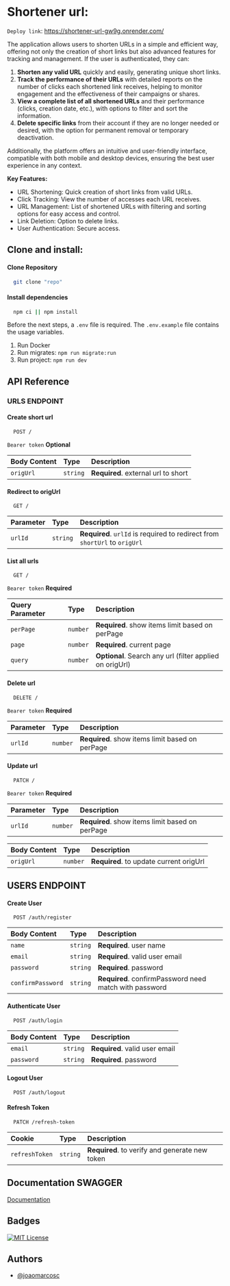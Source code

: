 
# **Shortener url:**

`Deploy link`: https://shortener-url-gw9g.onrender.com/

The application allows users to shorten URLs in a simple and efficient way, offering not only the creation of short links but also advanced features for tracking and management. If the user is authenticated, they can:

1. **Shorten any valid URL** quickly and easily, generating unique short links.
2. **Track the performance of their URLs** with detailed reports on the number of clicks each shortened link receives, helping to monitor engagement and the effectiveness of their campaigns or shares.
3. **View a complete list of all shortened URLs** and their performance (clicks, creation date, etc.), with options to filter and sort the information.
4. **Delete specific links** from their account if they are no longer needed or desired, with the option for permanent removal or temporary deactivation.

Additionally, the platform offers an intuitive and user-friendly interface, compatible with both mobile and desktop devices, ensuring the best user experience in any context.

**Key Features:**

- URL Shortening: Quick creation of short links from valid URLs.
- Click Tracking: View the number of accesses each URL receives.
- URL Management: List of shortened URLs with filtering and sorting options for easy access and control.
- Link Deletion: Option to delete links.
- User Authentication: Secure access.

## Clone and install:


#### Clone Repository
```bash
  git clone "repo"
```

#### Install dependencies
```bash
  npm ci || npm install
```

Before the next steps, a `.env` file is required. The `.env.example` file contains the usage variables.

1. Run Docker
2. Run migrates: ```npm run migrate:run```
2. Run project: ```npm run dev```

## API Reference

### URLS ENDPOINT

#### Create short url

```http
  POST /
```
`Bearer token` **Optional**   

| Body Content       | Type     | Description                         
| :--------    |:------- | :----------------------------------
| `origUrl`    |`string` | **Required**. external url to short 

#### Redirect to origUrl

```http
  GET /
```

| Parameter | Type        | Description                       |
| :-------- | :-------    | :-------------------------------- |
| `urlId`   | `string` | **Required**. `urlId` is required to redirect from `shortUrl` to `origUrl` |


#### List all urls

```http
  GET /
```
`Bearer token` **Required**


| Query Parameter      | Type     | Description                  |  
| :--------    |:------- | :---------------------------------- |
| `perPage`    |`number` | **Required**. show items limit based on perPage      |
| `page`    |`number` | **Required**. current page     |
| `query`    |`number` | **Optional**. Search any url (filter applied on origUrl)     |



#### Delete url

```http
  DELETE /
```
`Bearer token` **Required**


| Parameter    | Type    | Description                                              |  
| :--------    |:------- | :---------------------------------- |
| `urlId`      |`number` |    **Required**. show items limit based on perPage      |


#### Update url

```http
  PATCH /
```
`Bearer token` **Required**


| Parameter    | Type    | Description                                              |  
| :--------    |:------- | :---------------------------------- |
| `urlId`      |`number` |    **Required**. show items limit based on perPage      |


| Body Content    | Type    | Description                                              |  
| :--------    |:------- | :---------------------------------- |
| `origUrl`      |`number` |    **Required**. to update current origUrl    |


## USERS ENDPOINT


#### Create User

```http
  POST /auth/register
```
| Body Content       | Type     | Description                       |  
| :--------    |:------- | :----------------------------------   |
| `name`    |`string` | **Required**. user name  |
| `email`    |`string` | **Required**. valid user email  |
| `password`    |`string` | **Required**. password  |
| `confirmPassword`    |`string` | **Required**. confirmPassword need match with password  |



#### Authenticate User

```http
  POST /auth/login
```
| Body Content       | Type     | Description                       |  
| :--------    |:------- | :----------------------------------   |
| `email`    |`string` | **Required**. valid user email  |
| `password`    |`string` | **Required**. password  |




#### Logout User

```http
  POST /auth/logout
```



#### Refresh Token

```http
  PATCH /refresh-token
```
| Cookie     | Type     | Description                       |  
| :--------    |:------- | :----------------------------------   |
| `refreshToken`    |`string` | **Required**. to verify and generate new token  |



## Documentation SWAGGER

[Documentation](https://shortener-url-gw9g.onrender.com/documentation#/)


## Badges


[![MIT License](https://img.shields.io/badge/License-MIT-green.svg)](https://choosealicense.com/licenses/mit/)

## Authors

- [@joaomarcosc](https://www.github.com/joaomarcosc)

